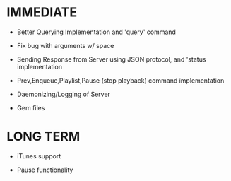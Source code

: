 IMMEDIATE
=========

* Better Querying Implementation and 'query' command

* Fix bug with arguments w/ space

* Sending Response from Server using JSON protocol, and 'status 
  implementation

* Prev,Enqueue,Playlist,Pause (stop playback) command implementation

* Daemonizing/Logging of Server

* Gem files

LONG TERM
==========

* iTunes support

* Pause functionality
